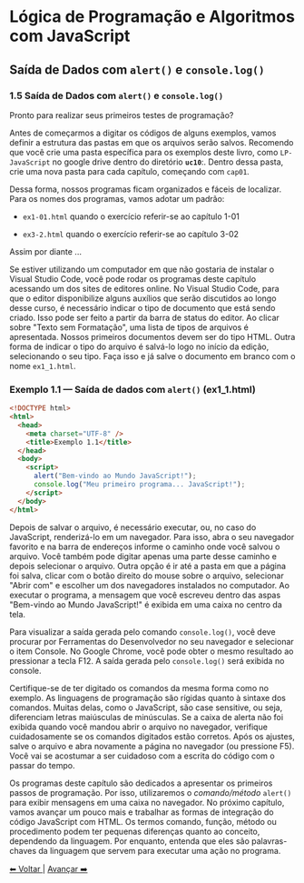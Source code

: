 # Lógica de Programação e Algoritmos com JavaScript

## Saída de Dados com `alert()` e `console.log()`

### 1.5 Saída de Dados com `alert()` e `console.log()`

Pronto para realizar seus primeiros testes de programação?

Antes de começarmos a digitar os códigos de alguns exemplos, vamos definir a estrutura das pastas em que os arquivos serão salvos. Recomendo que você crie uma pasta específica para os exemplos deste livro, como `LP-JavaScript` no google drive dentro do diretório **`uc10`**:. Dentro dessa pasta, crie uma nova pasta para cada capítulo, começando com `cap01`.

Dessa forma, nossos programas ficam organizados e fáceis de localizar. Para os nomes dos programas, vamos adotar um padrão:

- `ex1-01.html` quando o exercício referir-se ao capítulo 1-01

- `ex3-2.html` quando o exercício referir-se ao capítulo 3-02

Assim por diante ...

Se estiver utilizando um computador em que não gostaria de instalar o Visual Studio Code, você pode rodar os programas deste capítulo acessando um dos sites de editores online. No Visual Studio Code, para que o editor disponibilize alguns auxílios que serão discutidos ao longo desse curso, é necessário indicar o tipo de documento que está sendo criado. Isso pode ser feito a partir da barra de status do editor. Ao clicar sobre "Texto sem Formatação", uma lista de tipos de arquivos é apresentada. Nossos primeiros documentos devem ser do tipo HTML. Outra forma de indicar o tipo do arquivo é salvá-lo logo no início da edição, selecionando o seu tipo. Faça isso e já salve o documento em branco com o nome `ex1_1.html`.

### Exemplo 1.1 — Saída de dados com `alert()` (ex1_1.html)

```html
<!DOCTYPE html>
<html>
  <head>
    <meta charset="UTF-8" />
    <title>Exemplo 1.1</title>
  </head>
  <body>
    <script>
      alert("Bem-vindo ao Mundo JavaScript!");
      console.log("Meu primeiro programa... JavaScript!");
    </script>
  </body>
</html>
```

Depois de salvar o arquivo, é necessário executar, ou, no caso do JavaScript, renderizá-lo em um navegador. Para isso, abra o seu navegador favorito e na barra de endereços informe o caminho onde você salvou o arquivo. Você também pode digitar apenas uma parte desse caminho e depois selecionar o arquivo. Outra opção é ir até a pasta em que a página foi salva, clicar com o botão direito do mouse sobre o arquivo, selecionar "Abrir com" e escolher um dos navegadores instalados no computador. Ao executar o programa, a mensagem que você escreveu dentro das aspas "Bem-vindo ao Mundo JavaScript!" é exibida em uma caixa no centro da tela.

Para visualizar a saída gerada pelo comando `console.log()`, você deve procurar por Ferramentas do Desenvolvedor no seu navegador e selecionar o item Console. No Google Chrome, você pode obter o mesmo resultado ao pressionar a tecla F12. A saída gerada pelo `console.log()` será exibida no console.

Certifique-se de ter digitado os comandos da mesma forma como no exemplo. As linguagens de programação são rígidas quanto à sintaxe dos comandos. Muitas delas, como o JavaScript, são case sensitive, ou seja, diferenciam letras maiúsculas de minúsculas. Se a caixa de alerta não foi exibida quando você mandou abrir o arquivo no navegador, verifique cuidadosamente se os comandos digitados estão corretos. Após os ajustes, salve o arquivo e abra novamente a página no navegador (ou pressione F5). Você vai se acostumar a ser cuidadoso com a escrita do código com o passar do tempo.

Os programas deste capítulo são dedicados a apresentar os primeiros passos de programação. Por isso, utilizaremos o _comando/método_ `alert()` para exibir mensagens em uma caixa no navegador. No próximo capítulo, vamos avançar um pouco mais e trabalhar as formas de integração do código JavaScript com HTML. Os termos comando, função, método ou procedimento podem ter pequenas diferenças quanto ao conceito, dependendo da linguagem. Por enquanto, entenda que eles são palavras-chaves da linguagem que servem para executar uma ação no programa.

[⬅ Voltar ](cap1-04.md) | [Avançar ➡️](cap1-06.md)
